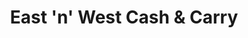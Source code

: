 ---
title: "East 'n' West Cash & Carry"
url: /barking/east-n-west-cash-und-carry/
shop: Großhandel
---